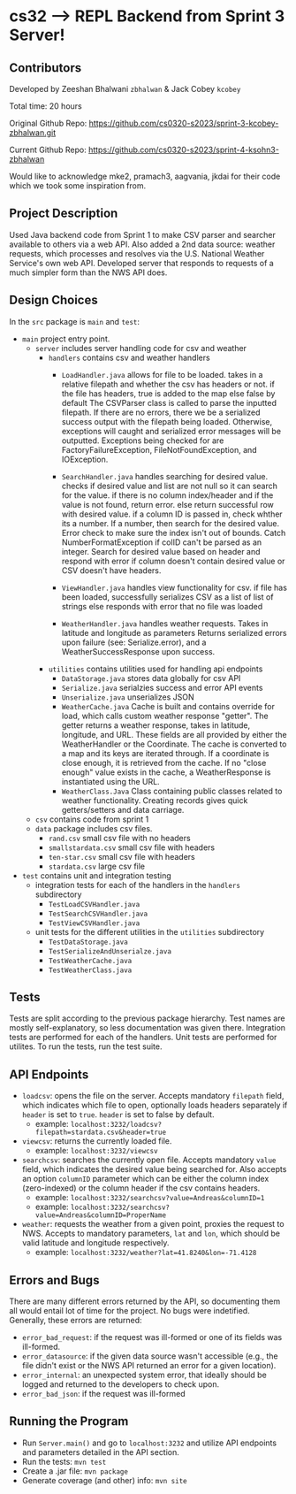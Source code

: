 # cs32 --> REPL Backend from Sprint 3 **Server!**
## Contributors
Developed by Zeeshan Bhalwani `zbhalwan` & Jack Cobey `kcobey`

Total time: 20 hours

Original Github Repo: https://github.com/cs0320-s2023/sprint-3-kcobey-zbhalwan.git

Current Github Repo: https://github.com/cs0320-s2023/sprint-4-ksohn3-zbhalwan

Would like to acknowledge mke2, pramach3, aagvania, jkdai for their code which we took some inspiration from.

## Project Description
Used Java backend code from Sprint 1 to make CSV parser and searcher available to others via a web API. Also added a 2nd data source: weather requests, which processes and resolves via the U.S. National Weather Service's own web API. Developed server that responds to requests of a much simpler form than the NWS API does.

## Design Choices

In the `src` package is `main` and `test`:


* `main` project entry point.
    * `server` includes server handling code for csv and weather
        * `handlers` contains csv and weather handlers
            * `LoadHandler.java` allows for file to be loaded. takes in a relative filepath and whether the csv has headers or not. if the file has headers, true is added to the map else false by default The CSVParser class is called to parse the inputted filepath. If there are no errors, there we be a serialized success output with the filepath being loaded. Otherwise, exceptions will caught and serialized error messages will be outputted. Exceptions being checked for are FactoryFailureException, FileNotFoundException, and IOException.
            * `SearchHandler.java` handles searching for desired value. checks if desired value and list are not null so it can search for the value. if there is no column index/header and if the value is not found, return error. else return successful row with desired value. if a column ID is passed in, check whther its a number. If a number, then search for the desired value. Error check to make sure the index isn't out of bounds. Catch NumberFormatException if colID can't be parsed as an integer. Search for desired value based on header and respond with error if column doesn't contain desired value or CSV doesn't have headers.

            * `ViewHandler.java` handles view functionality for csv. if file has been loaded, successfully serializes CSV as a list of list of strings else responds with error that no file was loaded

            * `WeatherHandler.java` handles weather requests. Takes in latitude and longitude as parameters Returns serialized errors upon failure (see: Serialize.error), and a WeatherSuccessResponse upon success.
        * `utilities` contains utilities used for handling api endpoints
            * `DataStorage.java` stores data globally for csv API
            * `Serialize.java` serialzies success and error API events
            * `Unserialize.java` unserializes JSON
            * `WeatherCache.java` Cache is built and contains override for load, which calls custom weather response "getter". The getter returns a weather response, takes in latitude, longitude, and URL. These fields are all provided by either the WeatherHandler or the Coordinate. The cache is converted to a map and its keys are iterated through. If a coordinate is close enough, it is retrieved from the cache. If no "close enough" value exists in the cache, a WeatherResponse is instantiated using the URL.
            * `WeatherClass.Java` Class containing public classes related to weather functionality. Creating records gives quick getters/setters and data carriage.
    * `csv` contains code from sprint 1
    * `data` package includes csv files.
        * `rand.csv` small csv file with no headers
        * `smallstardata.csv` small csv file with headers
        * `ten-star.csv` small csv file with headers
        * `stardata.csv` large csv file
* `test` contains unit and integration testing
    * integration tests for each of the handlers in the `handlers` subdirectory
        * `TestLoadCSVHandler.java`
        * `TestSearchCSVHandler.java`
        * `TestViewCSVHandler.java`
    * unit tests for the different utilities in the `utilities` subdirectory
        * `TestDataStorage.java`
        * `TestSerializeAndUnserialze.java`
        * `TestWeatherCache.java`
        * `TestWeatherClass.java`

## Tests
Tests are split according to the previous package hierarchy. Test names are mostly self-explanatory, so less documentation was given there. Integration tests are performed for each of the handlers. Unit tests are performed for utilites. To run the tests, run the test suite.

## API Endpoints
* `loadcsv`: opens the file on the server. Accepts mandatory `filepath` field, which indicates which file to open, optionally loads headers separately if `header` is set to `true`. `header` is set to false by default.
    * example: `localhost:3232/loadcsv?filepath=stardata.csv&header=true`
* `viewcsv`: returns the currently loaded file.
    * example: `localhost:3232/viewcsv`
* `searchcsv`: searches the currently open file. Accepts mandatory `value` field, which indicates the desired value being searched for. Also accepts an option `columnID` parameter which can be either the column index (zero-indexed) or the column header if the csv contains headers.
    * example: `localhost:3232/searchcsv?value=Andreas&columnID=1`
    * example: `localhost:3232/searchcsv?value=Andreas&columnID=ProperName`
* `weather`: requests the weather from a given point, proxies the request to NWS. Accepts to mandatory parameters, `lat` and `lon`, which should be valid latitude and longitude respectively.
    * example: `localhost:3232/weather?lat=41.8240&lon=-71.4128`

## Errors and Bugs
There are many different errors returned by the API, so documenting them all would entail lot of time for the project. No bugs were indetified. Generally, these errors are returned:
* `error_bad_request`: if the request was ill-formed or one of its fields was ill-formed.
* `error_datasource`: if the given data source wasn't accessible (e.g., the file didn't exist or the NWS API returned an error for a given location).
* `error_internal`: an unexpected system error, that ideally should be logged and returned to the developers to check upon.
* `error_bad_json`: if the request was ill-formed

## Running the Program
* Run `Server.main()` and go to `localhost:3232` and utilize API endpoints and parameters detailed in the API section.
* Run the tests: `mvn test`
* Create a .jar file: `mvn package`
* Generate coverage (and other) info: `mvn site`